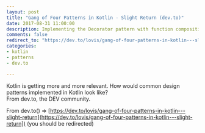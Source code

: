 ```yaml
---
layout: post
title: "Gang of Four Patterns in Kotlin - Slight Return (dev.to)"
date: 2017-08-31 11:00:00
description: Implementing the Decorator pattern with function composition and how would the Visitor pattern look like in Kotlin?  (from dev.to)
comments: false
redirect_to: "https://dev.to/lovis/gang-of-four-patterns-in-kotlin---slight-return"
categories:
- kotlin
- patterns
- dev.to

---
```

Kotlin is getting more and more relevant. How would common design patterns implemented in Kotlin look like?  
From dev.to, the DEV community.

From dev.to() => [https://dev.to/lovis/gang-of-four-patterns-in-kotlin---slight-return](https://dev.to/lovis/gang-of-four-patterns-in-kotlin---slight-return]) (you should be redirected)
